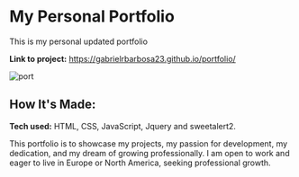 # My Personal Portfolio
This is my personal updated portfolio

**Link to project:** https://gabrielrbarbosa23.github.io/portfolio/

![port](https://github.com/user-attachments/assets/9e6df8c3-4156-4150-b2ec-72f3e9243a9c)


## How It's Made:

**Tech used:** HTML, CSS, JavaScript, Jquery and sweetalert2.

This portfolio is to showcase my projects, my passion for development, my dedication, and my dream of growing professionally. I am open to work and eager to live in Europe or North America, seeking professional growth.


